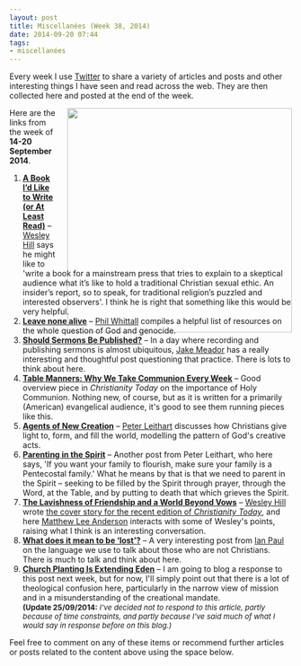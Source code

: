 ```yaml
---
layout: post
title: Miscellanées (Week 38, 2014)
date: 2014-09-20 07:44
tags:
- miscellanées
---
```

Every week I use <a href="http://twitter.com/jakebelder">Twitter</a> to share a variety of articles and posts and other interesting things I have seen and read across the web. They are then collected here and posted at the end of the week.

<div style="float: right; margin: 0px 1px 0px 20px; width: 400px; height: 276px;"><img src="https://dl.dropboxusercontent.com/u/3897986/Jake%20Blog%20Images/people_dining.jpg" width="400"></div>
Here are the links from the week of <strong>14-20 September 2014</strong>.

<ol>
<li><strong><a href="http://bit.ly/X5O3eo">A Book I’d Like to Write (or At Least Read)</a></strong> – <a href="http://twitter.com/wesleyhill">Wesley Hill</a> says he might like to 'write a book for a mainstream press that tries to explain to a skeptical audience what it’s like to hold a traditional Christian sexual ethic. An insider’s report, so to speak, for traditional religion’s puzzled and interested observers'. I think he is right that something like this would be very helpful.</li>

<li><strong><a href="http://bit.ly/X5OfdL">Leave none alive</a></strong> – <a href="http://twitter.com/simplepastor">Phil Whittall</a> compiles a helpful list of resources on the whole question of God and genocide.</li>

<li><strong><a href="http://bit.ly/ZmrUKF">Should Sermons Be Published?</a></strong> – In a day where recording and publishing sermons is almost ubiquitous, <a href="http://twitter.com/jake_meador">Jake Meador</a> has a really interesting and thoughtful post questioning that practice. There is lots to think about here.</li>

<li><strong><a href="http://bit.ly/1q784IB">Table Manners: Why We Take Communion Every Week</a></strong> – Good overview piece in <em>Christianity Today</em> on the importance of Holy Communion. Nothing new, of course, but as it is written for a primarily (American) evangelical audience, it's good to see them running pieces like this.</li>

<li><strong><a href="http://bit.ly/1tXYyyR">Agents of New Creation</a></strong> – <a href="http://twitter.com/PLeithart">Peter Leithart</a> discusses how Christians give light to, form, and fill the world, modelling the pattern of God's creative acts.</li>

<li><strong><a href="http://bit.ly/Xac2sU">Parenting in the Spirit</a></strong> – Another post from Peter Leithart, who here says, 'If you want your family to flourish, make sure your family is a Pentecostal family.' What he means by that is that we need to parent in the Spirit – seeking to be filled by the Spirit through prayer, through the Word, at the Table, and by putting to death that which grieves the Spirit.</li>

<li><strong><a href="http://bit.ly/1r1oEid">The Lavishness of Friendship and a World Beyond Vows</a></strong> – <a href="http://twitter.com/wesleyhill">Wesley Hill</a> wrote <a href="http://www.christianitytoday.com/ct/2014/september/why-cant-men-be-friends-wesley-hill-friendship.html">the cover story for the recent edition of <em>Christianity Today</em></a>, and here <a href="http://twitter.com/mattleeanderson">Matthew Lee Anderson</a> interacts with some of Wesley's points, raising what I think is an interesting conversation.</li>

<li><strong><a href="http://bit.ly/XtKGhF">What does it mean to be ‘lost’?</a></strong> – A very interesting post from <a href="http://twitter.com/Psephizo">Ian Paul</a> on the language we use to talk about those who are not Christians. There is much to talk and think about here.</li>

<li><strong><a href="http://bit.ly/YXTUEn">Church Planting Is Extending Eden</a></strong> – I am going to blog a response to this post next week, but for now, I'll simply point out that there is a lot of theological confusion here, particularly in the narrow view of mission and in a misunderstanding of the creational mandate. <br><span style="font-size:small"><strong>(Update 25/09/2014:</strong><em> I've decided not to respond to this article, partly because of time constraints, and partly because I've said much of what I would say in response before on this blog.)</em></span></li>
</ol>

Feel free to comment on any of these items or recommend further articles or posts related to the content above using the space below.
